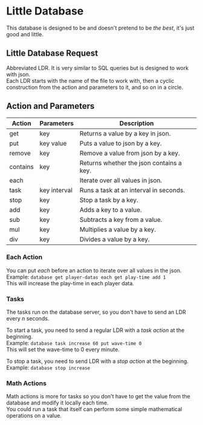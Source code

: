 # Little Database
This database is designed to be and doesn't pretend to be *the best*, it's just good and little.

## Little Database Request
Abbreviated LDR. It is very similar to SQL queries but is designed to work with json.   
Each LDR starts with the name of the file to work with, then a cyclic construction from the action and parameters to it, and so on in a circle.

## Action and Parameters
| Action | Parameters | Description                            |
|--------|------------|----------------------------------------|
|get     |key         |Returns a value by a key in json.       |
|put     |key value   |Puts a value to json by a key.          |
|remove  |key         |Remove a value from json by a key.      |
|contains|key         |Returns whether the json contains a key.|
|each    |            |Iterate over all values in json.        |
|task    |key interval|Runs a task at an interval in seconds.  |
|stop    |key         |Stop a task by a key.                   |
|add     |key         |Adds a key to a value.                  |
|sub     |key         |Subtracts a key from a value.           |
|mul     |key         |Multiplies a value by a key.            |
|div     |key         |Divides a value by a key.               |

### Each Action   
You can put *each* before an action to iterate over all values in the json.   
Example: `database get player-datas each get play-time add 1`   
This will increase the play-time in each player data.

### Tasks
The tasks run on the database server, so you don't have to send an LDR every *n* seconds.

To start a task, you need to send a regular LDR with a *task action* at the beginning.   
Example: `database task increase 60 put wave-time 0`   
This will set the wave-time to 0 every minute.

To stop a task, you need to send LDR with a *stop action* at the beginning.   
Example: `database stop increase`

### Math Actions
Math actions is more for tasks so you don't have to get the value from the database and modify it locally each time.   
You could run a task that itself can perform some simple mathematical operations on a value.